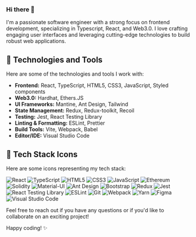 ### Hi there 👋

I'm a passionate software engineer with a strong focus on frontend development, specializing in Typescript, React, and Web3.0. I love crafting engaging user interfaces and leveraging cutting-edge technologies to build robust web applications.

## 🚀 Technologies and Tools

Here are some of the technologies and tools I work with:

- **Frontend:** React, TypeScript, HTML5, CSS3, JavaScript, Styled components
- **Web3.0:** Hardhat, Ethers.JS
- **UI Frameworks:** Mantine, Ant Design, Tailwind
- **State Management:** Redux, Redux-toolkit, Recoil
- **Testing:** Jest, React Testing Library
- **Linting & Formatting:** ESLint, Prettier
- **Build Tools:** Vite, Webpack, Babel
- **Editor/IDE:** Visual Studio Code

## 🔧 Tech Stack Icons

Here are some icons representing my tech stack:

![React](https://img.icons8.com/color/48/000000/react-native.png) 
![TypeScript](https://img.icons8.com/color/48/000000/typescript.png) 
![HTML5](https://img.icons8.com/color/48/000000/html-5.png) 
![CSS3](https://img.icons8.com/color/48/000000/css3.png) 
![JavaScript](https://img.icons8.com/color/48/000000/javascript.png) 
![Ethereum](https://img.icons8.com/color/48/000000/ethereum.png) 
![Solidity](https://img.icons8.com/color/48/000000/solidity.png) 
![Material-UI](https://img.icons8.com/color/48/000000/material-ui.png) 
![Ant Design](https://img.icons8.com/color/48/000000/ant-design.png) 
![Bootstrap](https://img.icons8.com/color/48/000000/bootstrap.png) 
![Redux](https://img.icons8.com/color/48/000000/redux.png) 
![Jest]([https://img.icons8.com/color/48/000000/jest.png](https://img.icons8.com/external-tal-revivo-color-tal-revivo/48/external-jest-can-collect-code-coverage-information-from-entire-projects-logo-color-tal-revivo.png)) 
![React Testing Library](https://img.icons8.com/color/48/000000/react-native-testing-library.png) 
![ESLint](https://img.icons8.com/color/48/000000/eslint.png) 
![Git](https://img.icons8.com/color/48/000000/git.png) 
![Webpack](https://img.icons8.com/color/48/000000/webpack.png) 
![Yarn](https://img.icons8.com/color/48/000000/yarn.png) 
![Figma](https://img.icons8.com/color/48/000000/figma.png)
![Visual Studio Code](https://img.icons8.com/color/48/000000/visual-studio-code.png)

Feel free to reach out if you have any questions or if you'd like to collaborate on an exciting project!

Happy coding! ✨
